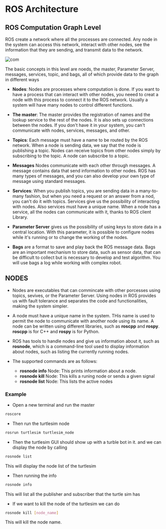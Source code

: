 # ROS Architecture

## ROS Computation Graph Level
  
  ROS create a network where all the processes are connected. Any node in the system can access this network, interact with other nodes, see the information that they are sending, and transmit data to the network.
  
  
  ![com](https://github.com/Theara-Seng/ros_lesson/edit/main/image/computation_graph.png "com")

The basic concepts in this level are noeds, the master, Parameter Server, messages, services, topic, and bags, all of which provide data to the graph in different ways

* **Nodes**: Nodes are processes where computation is done. If you want to have a process that can interact with other nodes, you neeed to creat a node with this process to connect it to the ROS network. Usually a system will have many nodes to control different functions.

* **The master**: The master provides the registration of names and the lookup service to the rest of the nodes. It is also sets up connections between the nodes. If you don't have it in your system, you can't communicate with nodes, services, messages, and other. 

* **Topics**: Each message must have a name to be routed by the ROS network. When a node is sending data, we say that the node is publishing a topic. Nodes can receive topics from other nodes simply by subscribing to the topic. A node can subscribe to a topic.

* **Messages** Nodes communicate with each other through messages. A message contains data that send information to other nodes. ROS has many types of messages, and you can also develop your own type of message using standard messages.

* **Services**: When you publish topics, you are sending data in a many-to-many fashion, but when you need a request or an answer from a nod, you can't do it with topics. Services give us the possibility of interacting with nodes. Also services must have a unique name. When a node has a service, all the nodes can communicate with it, thanks to ROS client Library.

* **Parameter Server** gives us the possibility of using keys to store data in a central location. With this parameter, it is possible to configure nodes while it's running or to change the working of the nodes.

* **Bags** are a format to save and play back the ROS message data. Bags are an important mechanism to store data, such as sensor data, that can be difficult to collect but is necessary to develop and test algorithm. You will use bags a log while working with complex robot.

## NODES

* Nodes are executables that can commincate with other porcesses using topics, sevives, or the Parameter Server. Using nodes in ROS provides us with fault tolerance and separates the code and functionalities, making the system simpler.

* A node must have a unique name in the system. THis name is used to permit the node to communicate with another node using its name.  A node can be written using different libraries, such as **roscpp** and **rospy**. **roscpp** is for C++ and **rospy** is for Python.

* ROS has tools to handle nodes and give us information about it, such as **rosnode**, which is a command-line tool used to display information about nodes, such as listing the currently running nodes. 

* The supported commands are as follows:
  * **rosnode info** Node: This prints information about a node.
  * **rosnode kill** Node: This kills a runing node or sends a given signal 
  * **rosnode list** Node: This lists the active nodes
  
 ### Example
 
 * Open a new terminal and run the master 
 
 ```sh
 roscore
 ```
 
 * Then run the turtlesim node
 
 ```sh
 rosrun turtlesim turtlesim_node
 ```
 
 * Then the turtlesim GUI should show up with a turble bot in it. and we can display the node by calling 
 
 ```sh
 rosnode list
 ```
 This will display the node list of the turtlesim
 
 * Then running the info
 
 ```sh
 rosnode info
 ```
 This will list all the publisher and subscriber that the turtle sim has
 
 * If we want to kill the node of the turtlesim we can do
 
 ```sh
 rosnode kill [node_name]
 ```
 This will kill the node name.
